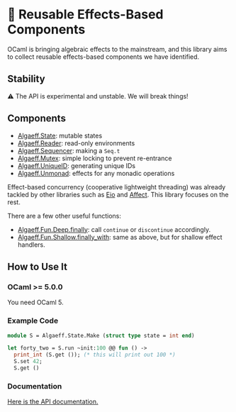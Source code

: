 # 🦠 Reusable Effects-Based Components

OCaml is bringing algebraic effects to the mainstream, and this library aims to collect reusable effects-based components we have identified.

## Stability

⚠ The API is experimental and unstable. We will break things!

## Components

- [Algaeff.State](https://redprl.org/algaeff/algaeff/Algaeff/State): mutable states
- [Algaeff.Reader](https://redprl.org/algaeff/algaeff/Algaeff/Reader): read-only environments
- [Algaeff.Sequencer](https://redprl.org/algaeff/algaeff/Algaeff/Sequencer): making a `Seq.t`
- [Algaeff.Mutex](https://redprl.org/algaeff/algaeff/Algaeff/Mutex): simple locking to prevent re-entrance
- [Algaeff.UniqueID](https://redprl.org/algaeff/algaeff/Algaeff/UniqueID): generating unique IDs
- [Algaeff.Unmonad](https://redprl.org/algaeff/algaeff/Algaeff/Unmonad): effects for any monadic operations

Effect-based concurrency (cooperative lightweight threading) was already tackled by other libraries
such as [Eio](https://github.com/ocaml-multicore/eio) and [Affect](https://erratique.ch/software/affect).
This library focuses on the rest.

There are a few other useful functions:

- [Algaeff.Fun.Deep.finally](https://redprl.org/algaeff/algaeff/Algaeff/Fun/Deep/index.html#val-finally): call `continue` or `discontinue` accordingly.
- [Algaeff.Fun.Shallow.finally\_with](https://redprl.org/algaeff/algaeff/Algaeff/Fun/Shallow/index.html#val-finally_with): same as above, but for shallow effect handlers.

## How to Use It

### OCaml >= 5.0.0

You need OCaml 5.

### Example Code

```ocaml
module S = Algaeff.State.Make (struct type state = int end)

let forty_two = S.run ~init:100 @@ fun () ->
  print_int (S.get ()); (* this will print out 100 *)
  S.set 42;
  S.get ()
```

### Documentation

[Here is the API documentation.](https://redprl.org/algaeff/algaeff/Algaeff)
